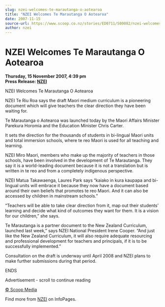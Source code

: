 ```yaml
---
slug: nzei-welcomes-te-marautanga-o-aotearoa
title: "NZEI Welcomes Te Marautanga O Aotearoa"
date: 2007-11-15
source-url: https://www.scoop.co.nz/stories/ED0711/S00082/nzei-welcomes-te-marautanga-o-aotearoa.htm
author: nzei
---
```

NZEI Welcomes Te Marautanga O Aotearoa
======================================

**Thursday, 15 November 2007, 4:39 pm**  
**Press Release: [NZEI](https://info.scoop.co.nz/NZEI)**

NZEI Welcomes Te Marautanga O Aotearoa

NZEI Te Riu Roa says the draft Maori medium curriculum is a pioneering document which will give teachers the clear direction they have been waiting for.

Te Marautanga o Aotearoa was launched today by the Maori Affairs Minister Parekura Horomia and the Education Minister Chris Carter.

It sets the direction for the thousands of students in bi-lingual Maori units and total immersion schools, where te reo Maori is used for all teaching and learning.

NZEI Miro Maori, members who make up the majority of teachers in those schools, have been involved in the development of Te Marautanga. They say it is a world-leading document because it is not a translation but is written in te reo and from a completely indigenous perspective.

NZEI Matua Takawaenga, Laures Park says “kaiako in kura kaupapa and bi-lingual units will embrace it because they now have a document based around their own beliefs that promotes te reo Maori. And it can also be accessed by children in mainstream schools.”

“Teachers will be able to take clear direction from it, map out their students’ learning and decide what kind of outcomes they want for them. It is a vision for our children,” she says.

Te Marautanga is a partner document to the New Zealand Curriculum, launched last week,” says NZEI National President Irene Cooper. “And just like the New Zealand Curriculum, it will also require adequate resourcing and professional development for teachers and principals, if it is to be successfully implemented.”

Consultation on the draft is underway until April 2008 and NZEI plans to make further submissions during that period.

  
ENDS  

Advertisement - scroll to continue reading





[© Scoop Media](http://www.scoop.co.nz/about/terms.html)

Find more from [NZEI](https://info.scoop.co.nz/NZEI) on InfoPages.